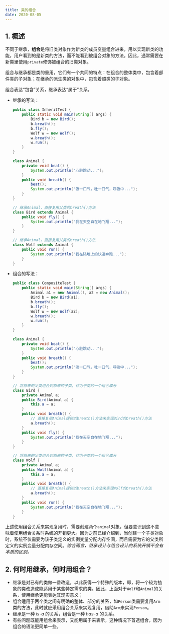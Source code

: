 ```yaml
---
title: 类的组合
date: 2020-08-05
---
```


## 1. 概述

不同于继承，**组合**是将旧类对象作为新类的成员变量组合进来，用以实现新类的功能，用户看到的是新类的方法，而不能看到被组合对象的方法。因此，通常需要在新类里使用`private`修饰被组合的旧类对象。

组合与继承都是类的重用，它们有一个共同的特点：在组合的整体类中，包含着部件类的子对象；在继承的派生类的对象中，包含着超类的子对象。

组合表达“包含”关系，继承表达“属于”关系。

- 继承的写法：

    ```java
    public class InheritTest {
        public static void main(String[] args) {
            Bird b = new Bird();
            b.breath();
            b.fly();
            Wolf w = new Wolf();
            w.breath();
            w.run();
        }
    }
    
    class Animal {
        private void beat() {
            System.out.println("心脏跳动...");
        }
        public void breath() {
            beat();
            System.out.println("吸一口气，吐一口气，呼吸中...");
        }
    }
    
    // 继承Animal，直接复用父类的breath()方法
    class Bird extends Animal {
        public void fly() {
            System.out.println("我在天空自在地飞翔...");
        }
    }
    
    // 继承Animal，直接复用父类的breath()方法
    class Wolf extends Animal {
        public void run() {
            System.out.println("我在陆地上的快速奔跑...");
        }
    }
    ```

- 组合的写法：

    ```java
    public class CompositeTest {
        public static void main(String[] args) {
            Animal a1 = new Animal(), a2 = new Animal();
            Bird b = new Bird(a1);
            b.breath();
            b.fly();
            Wolf w = new Wolf(a2);
            w.breath();
            w.run();
        }
    }
    
    class Animal {
        private void beat() {
            System.out.println("心脏跳动...");
        }
        public void breath() {
            beat();
            System.out.println("吸一口气，吐一口气，呼吸中...");
        }
    }
    
    // 将原来的父类组合到原来的子类，作为子类的一个组合成分
    class Bird {
        private Animal a;
        public Bird(Animal a) {
            this.a = a;
        }
        public void breath() {
            // 直接复用Animal提供的breath()方法来实现Bird的breath()方法
            a.breath();
        }
        public void fly() {
            System.out.println("我在天空自在地飞翔...");
        }
    }
    
    // 将原来的父类组合到原来的子类，作为子类的一个组合成分
    class Wolf {
        private Animal a;
        public Wolf(Animal a) {
            this.a = a;
        }
        public void breath() {
            // 直接复用Animal提供的breath()方法来实现Wolf的breath()方法
            a.breath();
        }
        public void run() {
            System.out.println("我在天空自在地飞翔...");
        }
    }
    ```

上述使用组合关系来实现复用时，需要创建两个`animal`对象，但要意识到这不意味着使用组合关系时系统的开销更大。因为之前已经介绍到，当创建一个子类对象时，系统不仅需要为该子类定义的实例变量分配内存空间，而且需要为它的父类所定义的实例变量分配内存空间。*综合而言，继承设计与组合设计的系统开销不会有本质的区别。*

## 2. 何时用继承，何时用组合？

- 继承是对已有的类做一番改造，以此获得一个特殊的版本，即，将一个较为抽象的类改造成能适用于某些特定需求的类。因此，上面对于`Wolf`和`Animal`的关系，使用继承更能表达其现实意义；
- 组合适用于两个类之间有明确的整体、部分的关系，如`Person`类需要复用`Arm`类的方法，此时就应采用组合关系来实现复用，借助`Arm`来实现`Person`。
- 继承是一种 *is-a* 的关系，组合是一种 *has-a* 的关系。
- 有些问题既能用组合来表示，又能用属于来表示，这种情况下首选组合，因为组合的语法更简单一些。

